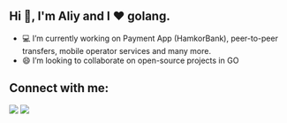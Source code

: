 ## Hi 👋, I'm Aliy and I ❤ golang.

- 💻 I’m currently working on Payment App (HamkorBank), peer-to-peer transfers, mobile operator services and many more. 
- 😄 I’m looking to collaborate on open-source projects in GO

## Connect with me:

<p align = "center">

[<img src="https://img.shields.io/badge/linkedin-%2312100E.svg?&style=for-the-badge&logo=linkedin&logoColor=white&color=black" />](https://www.linkedin.com/in/aliy-kh/)      [<img src="https://img.shields.io/badge/GMAIL-%2312100E.svg?&style=for-the-badge&logo=gmail&logoColor=white&color=black" />](mailto:aliykhoshimov@gmail.com)
  
</p>


<!--
**aliykh/aliykh** is a ✨ _special_ ✨ repository because its `README.md` (this file) appears on your GitHub profile.

Here are some ideas to get you started:

- 🔭 I’m currently working on ...
- 🌱 I’m currently learning ...
- 👯 I’m looking to collaborate on ...
- 🤔 I’m looking for help with ...
- 💬 Ask me about ...
- 📫 How to reach me: ...
- 😄 Pronouns: ...
- ⚡ Fun fact: ...
-->
